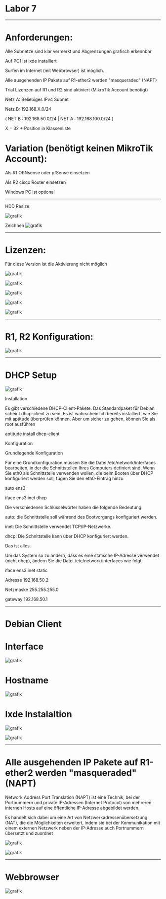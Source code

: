 # Labor 7

______________

# Anforderungen:

Alle Subnetze sind klar vermerkt und Abgrenzungen grafisch erkennbar

Auf PC1 ist lxde installiert

Surfen im Internet (mit Webbrowser) ist möglich.

Alle ausgehenden IP Pakete auf R1-ether2 werden "masqueraded" (NAPT)

Trial Lizenzen auf R1 und R2 sind aktiviert (MikroTik Account benötigt)

Netz A: Beliebiges IPv4 Subnet

Netz B: 192.168.X.0/24

( NET B : 192.168.50.0/24     | NET A : 192.168.100.0/24 )


X = 32 + Position in Klassenliste

# Variation (benötigt keinen MikroTik Account):

Als R1 OPNsense oder pfSense einsetzen

Als R2 cisco Router einsetzen

Windows PC ist optional
___________________________

HDD Resize:

![grafik](https://user-images.githubusercontent.com/102586033/177213081-56c5477d-5a74-4096-b176-335f77e77a44.png)


Zeichnen
![grafik](https://user-images.githubusercontent.com/102586033/177213647-961c8e55-15c2-4568-9955-25a324310a08.png)

____________________________

# Lizenzen:

Für diese Version ist die Aktivierung nicht möglich

![grafik](https://user-images.githubusercontent.com/102586033/177214561-5db61a85-6320-4dbb-be70-c9a6bc052b4d.png)


![grafik](https://user-images.githubusercontent.com/102586033/177215689-8431019a-ff3d-4b59-8c14-df1044330300.png)


![grafik](https://user-images.githubusercontent.com/102586033/177215901-79a3b838-0c83-438c-aadc-e6859120b72a.png)


![grafik](https://user-images.githubusercontent.com/102586033/177215963-2ca49e48-5db1-4553-944b-b17c10df7613.png)


![grafik](https://user-images.githubusercontent.com/102586033/177254753-87854e7c-fbaa-4191-8959-0bb7ac346357.png)


________________________

# R1, R2 Konfiguration:

![grafik](https://user-images.githubusercontent.com/102586033/177217859-626a5145-9dc4-4dd7-9c27-2211246d73c8.png)


__________________________

# DHCP Setup


![grafik](https://user-images.githubusercontent.com/102586033/177216754-cf8346b2-f544-4480-bebf-c6287489aedc.png)


Installation

Es gibt verschiedene DHCP-Client-Pakete. Das Standardpaket für Debian scheint dhcp-client zu sein. Es ist wahrscheinlich bereits installiert, wie Sie mit aptitude überprüfen können. Aber um sicher zu gehen, können Sie als root ausführen

aptitude install dhcp-client

Konfiguration

Grundlegende Konfiguration

Für eine Grundkonfiguration müssen Sie die Datei /etc/network/interfaces bearbeiten, in der die Schnittstellen Ihres Computers definiert sind. Wenn Sie eth0 als Schnittstelle verwenden wollen, die beim Booten über DHCP konfiguriert werden soll, fügen Sie den eth0-Eintrag hinzu

auto ens3

iface ens3 inet dhcp

Die verschiedenen Schlüsselwörter haben die folgende Bedeutung:

auto: die Schnittstelle soll während des Bootvorgangs konfiguriert werden.

inet: Die Schnittstelle verwendet TCP/IP-Netzwerke.

dhcp: Die Schnittstelle kann über DHCP konfiguriert werden.

Das ist alles.

Um das System so zu ändern, dass es eine statische IP-Adresse verwendet (nicht dhcp), ändern Sie die Datei /etc/network/interfaces wie folgt:

iface ens3 inet static

Adresse 192.168.50.2

Netzmaske 255.255.255.0

gateway 192.168.50.1


______________
# Debian Client

# Interface

![grafik](https://user-images.githubusercontent.com/102586033/177217039-f3490c85-4a80-4366-8bef-a1efd9f82a48.png)

# Hostname

![grafik](https://user-images.githubusercontent.com/102586033/177217109-faf917c8-b61e-414d-bfba-2d849ae30ce2.png)


# lxde Instalaltion

![grafik](https://user-images.githubusercontent.com/102586033/177217903-bc9eae5f-3b6a-4137-83ce-527f6c417ef4.png)


![grafik](https://user-images.githubusercontent.com/102586033/177222830-c22aafdd-bb47-4e2c-9715-9f86e70b759b.png)

___________________

# Alle ausgehenden IP Pakete auf R1-ether2 werden "masqueraded" (NAPT)

Network Address Port Translation (NAPT) ist eine Technik, bei der Portnummern und private IP-Adressen (Internet Protocol) von mehreren internen Hosts auf eine öffentliche IP-Adresse abgebildet werden.

Es handelt sich dabei um eine Art von Netzwerkadressenübersetzung (NAT), die die Möglichkeiten erweitert, indem sie bei der Kommunikation mit einem externen Netzwerk neben der IP-Adresse auch Portnummern übersetzt und zuordnet

![grafik](https://user-images.githubusercontent.com/102586033/177217965-3ed27686-4a2b-42f2-8bc1-5eab681b8a0e.png)


![grafik](https://user-images.githubusercontent.com/102586033/177218157-59b96598-d41c-4a44-b876-2d15e8541e36.png)



___________________
# Webbrowser

![grafik](https://user-images.githubusercontent.com/102586033/177252870-b8d0a5a6-aca4-47ed-b1c3-194110e26e94.png)




